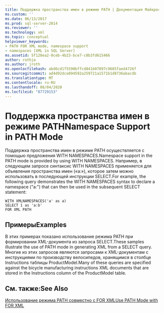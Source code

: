 ```yaml
---
title: Поддержка пространства имен в режиме PATH | Документация Майкрософт
ms.custom: ''
ms.date: 06/13/2017
ms.prod: sql-server-2014
ms.reviewer: ''
ms.technology: xml
ms.topic: conceptual
helpviewer_keywords:
- PATH FOR XML mode, namespace support
- namespaces [XML in SQL Server]
ms.assetid: 5f128ea2-0ceb-4b23-bce7-c8b3fd615466
author: rothja
ms.author: jroth
ms.openlocfilehash: abd6cd1f5590bffcd841b07897c9685faed4726f
ms.sourcegitcommit: ad4d92dce894592a259721a1571b1d8736abacdb
ms.translationtype: MT
ms.contentlocale: ru-RU
ms.lasthandoff: 08/04/2020
ms.locfileid: "87729153"
---
```

# <a name="namespace-support-in-path-mode"></a><span data-ttu-id="fa800-102">Поддержка пространства имен в режиме PATH</span><span class="sxs-lookup"><span data-stu-id="fa800-102">Namespace Support in PATH Mode</span></span>
  <span data-ttu-id="fa800-103">Поддержка пространства имен в режиме PATH осуществляется с помощью предложения WITH NAMESPACES.</span><span class="sxs-lookup"><span data-stu-id="fa800-103">Namespace support in the PATH mode is provided by using WITH NAMESPACES.</span></span> <span data-ttu-id="fa800-104">Например, в следующем запросе синтаксис WITH NAMESPACES применяется для объявления пространства имен («a:»), которое затем можно использовать в последующей инструкции SELECT.</span><span class="sxs-lookup"><span data-stu-id="fa800-104">For example, the following query demonstrates the WITH NAMESPACES syntax to declare a namespace ("a:") that can then be used in the subsequent SELECT statement:</span></span>  
  
```  
WITH XMLNAMESPACES('a' as a)  
SELECT 1 as 'a:b'  
FOR XML PATH  
```  
  
## <a name="examples"></a><span data-ttu-id="fa800-105">Примеры</span><span class="sxs-lookup"><span data-stu-id="fa800-105">Examples</span></span>  
 <span data-ttu-id="fa800-106">В этих примерах показано использование режима PATH при формировании XML-документа из запроса SELECT.</span><span class="sxs-lookup"><span data-stu-id="fa800-106">These samples illustrate the use of PATH mode in generating XML from a SELECT query.</span></span> <span data-ttu-id="fa800-107">Многие из этих запросов являются запросами к XML-документам с инструкциями по производству велосипедов, хранящимся в столбце Instructions таблицы ProductModel.</span><span class="sxs-lookup"><span data-stu-id="fa800-107">Many of these queries are specified against the bicycle manufacturing instructions XML documents that are stored in the Instructions column of the ProductModel table.</span></span>  
  
## <a name="see-also"></a><span data-ttu-id="fa800-108">См. также:</span><span class="sxs-lookup"><span data-stu-id="fa800-108">See Also</span></span>  
 [<span data-ttu-id="fa800-109">Использование режима PATH совместно с FOR XML</span><span class="sxs-lookup"><span data-stu-id="fa800-109">Use PATH Mode with FOR XML</span></span>](use-path-mode-with-for-xml.md)  
  
  
